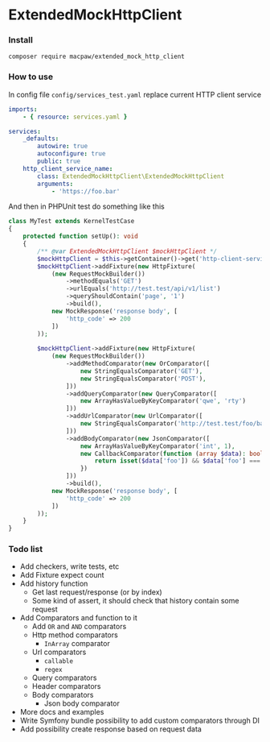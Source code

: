 # ExtendedMockHttpClient

### Install
```shell script
composer require macpaw/extended_mock_http_client
```

### How to use
In config file `config/services_test.yaml` replace current HTTP client service
```yaml
imports:
    - { resource: services.yaml }

services:
    _defaults:
        autowire: true
        autoconfigure: true
        public: true
    http_client_service_name:
        class: ExtendedMockHttpClient\ExtendedMockHttpClient
        arguments:
            - 'https://foo.bar'
```

And then in PHPUnit test do something like this
```php
class MyTest extends KernelTestCase
{
    protected function setUp(): void
    {
        /** @var ExtendedMockHttpClient $mockHttpClient */
        $mockHttpClient = $this->getContainer()->get('http-client-service-name');
        $mockHttpClient->addFixture(new HttpFixture(
            (new RequestMockBuilder())
                ->methodEquals('GET')
                ->urlEquals('http://test.test/api/v1/list')
                ->queryShouldContain('page', '1')
                ->build(),
            new MockResponse('response body', [
                'http_code' => 200
            ])
        ));
        
        $mockHttpClient->addFixture(new HttpFixture(
            (new RequestMockBuilder())
                ->addMethodComparator(new OrComparator([
                    new StringEqualsComparator('GET'),
                    new StringEqualsComparator('POST'),
                ]))
                ->addQueryComparator(new QueryComparator([
                    new ArrayHasValueByKeyComparator('qwe', 'rty')
                ]))
                ->addUrlComparator(new UrlComparator([
                    new StringEqualsComparator('http://test.test/foo/bar')
                ]))
                ->addBodyComparator(new JsonComparator([
                    new ArrayHasValueByKeyComparator('int', 1),
                    new CallbackComparator(function (array $data): bool {
                        return isset($data['foo']) && $data['foo'] === 'bar';
                    })
                ]))
                ->build(),
            new MockResponse('response body', [
                'http_code' => 200
            ])
        ));
    }
}
```

### Todo list
* Add checkers, write tests, etc
* Add Fixture expect count
* Add history function
  * Get last request/response (or by index)
  * Some kind of assert, it should check that history contain some request
* Add Comparators and function to it
  * Add `OR` and `AND` comparators
  * Http method comparators
    * `InArray` comparator 
  * Url comparators
    * `callable`
    * `regex`
  * Query comparators
  * Header comparators
  * Body comparators
    * Json body comparator
* More docs and examples
* Write Symfony bundle possibility to add custom comparators through DI
* Add possibility create response based on request data
